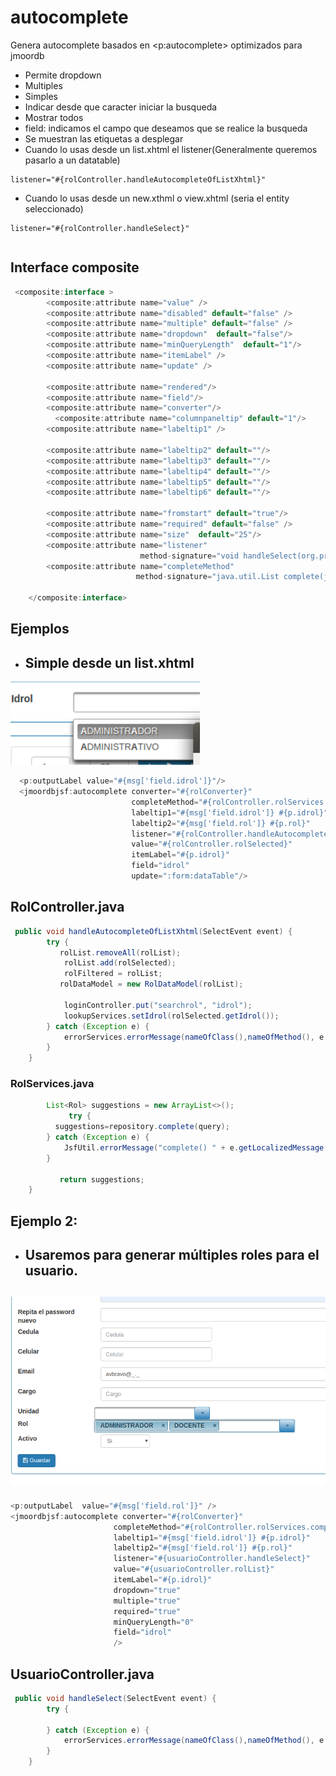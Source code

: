 # autocomplete

Genera autocomplete basados en &lt;p:autocomplete&gt; optimizados para jmoordb

* Permite dropdown
* Multiples 
* Simples
* Indicar desde que caracter iniciar la busqueda
* Mostrar todos
* field: indicamos el campo que deseamos que se realice la busqueda
* Se muestran las etiquetas a desplegar
* Cuando lo usas desde un list.xhtml  el listener\(Generalmente queremos pasarlo a un  datatable\)

```
listener="#{rolController.handleAutocompleteOfListXhtml}"
```

* Cuando lo usas desde un new.xthml o view.xhtml \(seria el entity seleccionado\)

```
listener="#{rolController.handleSelect}"
```

```java

```

## Interface composite

```java
 <composite:interface >
        <composite:attribute name="value" />
        <composite:attribute name="disabled" default="false" />
        <composite:attribute name="multiple" default="false" />
        <composite:attribute name="dropdown"  default="false"/>
        <composite:attribute name="minQueryLength"  default="1"/>
        <composite:attribute name="itemLabel" />
        <composite:attribute name="update" />

        <composite:attribute name="rendered"/>
        <composite:attribute name="field"/>
        <composite:attribute name="converter"/>
          <composite:attribute name="columnpaneltip" default="1"/>
        <composite:attribute name="labeltip1" />

        <composite:attribute name="labeltip2" default=""/>
        <composite:attribute name="labeltip3" default=""/>
        <composite:attribute name="labeltip4" default=""/>
        <composite:attribute name="labeltip5" default=""/>
        <composite:attribute name="labeltip6" default=""/>

        <composite:attribute name="fromstart" default="true"/>
        <composite:attribute name="required" default="false" />
        <composite:attribute name="size"  default="25"/>
        <composite:attribute name="listener"  
                             method-signature="void handleSelect(org.primefaces.event.SelectEvent)" />
        <composite:attribute name="completeMethod"  
                            method-signature="java.util.List complete(java.lang.String)" />

    </composite:interface>
```

## Ejemplos

* ## Simple desde un list.xhtml

![](/assets/rol.png)

```java
  <p:outputLabel value="#{msg['field.idrol']}"/>
  <jmoordbjsf:autocomplete converter="#{rolConverter}"
                           completeMethod="#{rolController.rolServices.complete}"
                           labeltip1="#{msg['field.idrol']} #{p.idrol}"
                           labeltip2="#{msg['field.rol']} #{p.rol}" 
                           listener="#{rolController.handleAutocompleteOfListXhtml}"
                           value="#{rolController.rolSelected}"
                           itemLabel="#{p.idrol}"
                           field="idrol"
                           update=":form:dataTable"/>
```



## RolController.java

```java
 public void handleAutocompleteOfListXhtml(SelectEvent event) {
        try {
           rolList.removeAll(rolList);
            rolList.add(rolSelected);
            rolFiltered = rolList;
           rolDataModel = new RolDataModel(rolList);
            
            loginController.put("searchrol", "idrol");
            lookupServices.setIdrol(rolSelected.getIdrol());
        } catch (Exception e) {
            errorServices.errorMessage(nameOfClass(),nameOfMethod(), e.getLocalizedMessage());
        }
    }
```

### RolServices.java

```java
        List<Rol> suggestions = new ArrayList<>();
             try {
          suggestions=repository.complete(query);
        } catch (Exception e) {
            JsfUtil.errorMessage("complete() " + e.getLocalizedMessage());
        }

           return suggestions;
    }
```





## Ejemplo 2:

* ## Usaremos para generar múltiples roles para el usuario.

## ![](/assets/suu.png)

```java
<p:outputLabel  value="#{msg['field.rol']}" />
<jmoordbjsf:autocomplete converter="#{rolConverter}"
                       completeMethod="#{rolController.rolServices.complete}"
                       labeltip1="#{msg['field.idrol']} #{p.idrol}"
                       labeltip2="#{msg['field.rol']} #{p.rol}"   
                       listener="#{usuarioController.handleSelect}"
                       value="#{usuarioController.rolList}"
                       itemLabel="#{p.idrol}"
                       dropdown="true"
                       multiple="true"
                       required="true"
                       minQueryLength="0"
                       field="idrol"
                       />
```



## UsuarioController.java

```java
 public void handleSelect(SelectEvent event) {
        try {

        } catch (Exception e) {
            errorServices.errorMessage(nameOfClass(),nameOfMethod(), e.getLocalizedMessage());
        }
    }
```



